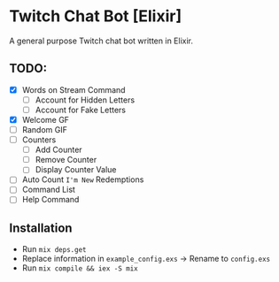 # Twitch Chat Bot [Elixir]
A general purpose Twitch chat bot written in Elixir.

## TODO:
-   [X] Words on Stream Command
    - [ ] Account for Hidden Letters
    - [ ] Account for Fake Letters
-   [X] Welcome GF
-   [ ] Random GIF
-   [ ] Counters
    - [ ] Add Counter
    - [ ] Remove Counter
    - [ ] Display Counter Value
-   [ ] Auto Count `I'm New` Redemptions
-   [ ] Command List
-   [ ] Help Command

## Installation
-   Run `mix deps.get`
-   Replace information in `example_config.exs` -> Rename to `config.exs`
-   Run `mix compile && iex -S mix`
